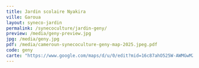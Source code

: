 ```yaml
---
title: Jardin scolaire Nyakira
ville: Garoua
layout: syneco-jardin
permalink: /synecoculture/jardin-geny/
preview: /media/geny-preview.jpg
jpg: /media/geny.jpg
pdf: /media/cameroun-synecoculture-geny-map-2025.jpeg.pdf
code: geny
carte: "https://www.google.com/maps/d/u/0/edit?mid=16c87ahO525W-AWMGwMZOaQWxiwq29MA&ll=9.384432328782182%2C13.453787654668092&z=21"
---
```

